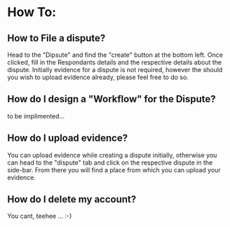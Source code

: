 # How To:

## How to File a dispute?

Head to the "Dipsute" and find the "create" button at the bottom left. Once clicked, fill in the Respondants details and the respective details about the dispute. Initially evidence for a dispute is not required, however the should you wish to upload evidence already, please feel free to do so.

## How do I design a "Workflow" for the Dispute?

to be implimented...

## How do I upload evidence?

You can upload evidence while creating a dispute initially, otherwise you can head to the "dispute" tab and click on the respective dispute in the side-bar. From there you will find a place from which you can upload your evidence.

## How do I delete my account?

You cant, teehee ... :-\)
